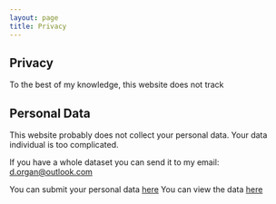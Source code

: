 ```yaml
---
layout: page
title: Privacy
---
```


## Privacy 
To the best of my knowledge, this website does not track 
## Personal Data
This website probably does not collect your personal data. Your data individual is too complicated. 

If you have a whole dataset you can send it to my email: d.organ@outlook.com

You can submit your personal data [here][form]
You can view the data [here][data]


[form]: https://forms.gle/mB8yiVM3vAwxcp569
[data]: https://docs.google.com/spreadsheets/d/1euEGCtrkDs48MU27zRixq8fJMP-YxHPpa6KMQ8MeWJI/edit?usp=sharing